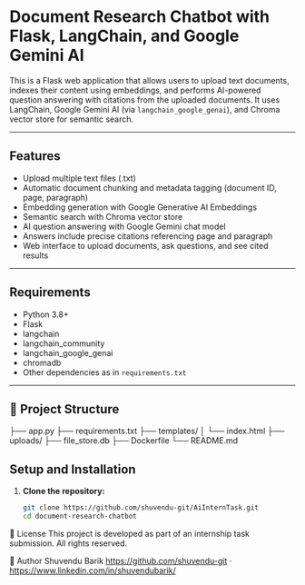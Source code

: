 # Document Research Chatbot with Flask, LangChain, and Google Gemini AI

This is a Flask web application that allows users to upload text documents, indexes their content using embeddings, and performs AI-powered question answering with citations from the uploaded documents. It uses LangChain, Google Gemini AI (via `langchain_google_genai`), and Chroma vector store for semantic search.

---

## Features

- Upload multiple text files (.txt)
- Automatic document chunking and metadata tagging (document ID, page, paragraph)
- Embedding generation with Google Generative AI Embeddings
- Semantic search with Chroma vector store
- AI question answering with Google Gemini chat model
- Answers include precise citations referencing page and paragraph
- Web interface to upload documents, ask questions, and see cited results

---

## Requirements

- Python 3.8+
- Flask
- langchain
- langchain_community
- langchain_google_genai
- chromadb
- Other dependencies as in `requirements.txt`

---

## 📁 Project Structure
├── app.py
├── requirements.txt
├── templates/
│ └── index.html
├── uploads/
├── file_store.db
├── Dockerfile
└── README.md


## Setup and Installation

1. **Clone the repository:**

   ```bash
   git clone https://github.com/shuvendu-git/AiInternTask.git
   cd document-research-chatbot

📄 License
This project is developed as part of an internship task submission. All rights reserved.

🙋 Author
Shuvendu Barik https://github.com/shuvendu-git · https://www.linkedin.com/in/shuvendubarik/